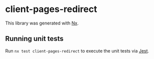 # client-pages-redirect

This library was generated with [Nx](https://nx.dev).

## Running unit tests

Run `nx test client-pages-redirect` to execute the unit tests via [Jest](https://jestjs.io).
